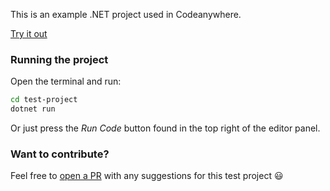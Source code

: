 This is an example .NET project used in Codeanywhere.

[Try it out](https://beta.codeanywhere.com/workspace#https://github.com/Codeanywhere-Templates/dotnet)

### Running the project

Open the terminal and run:
```sh
cd test-project
dotnet run
```
Or just press the *Run Code* button found in the top right of the editor panel.
### Want to contribute?

Feel free to [open a PR](https://github.com/Codeanywhere-Templates/dotnet) with any suggestions for this test project 😃 